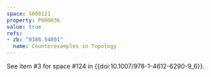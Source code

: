 ```yaml
---
space: S000121
property: P000036
value: true
refs:
- zb: "0386.54001"
  name: Counterexamples in Topology
---
```


See item #3 for space #124 in {{doi:10.1007/978-1-4612-6290-9_6}}.
